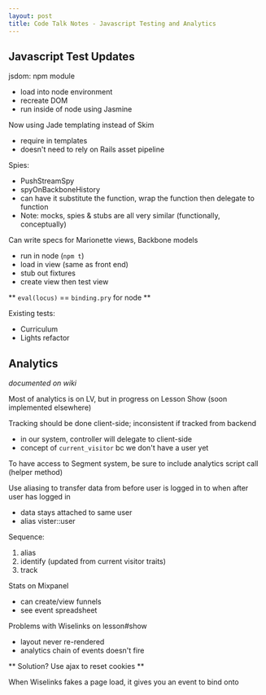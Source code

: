 ```yaml
---
layout: post
title: Code Talk Notes - Javascript Testing and Analytics
---
```


## Javascript Test Updates

jsdom: npm module
- load into node environment
- recreate DOM
- run inside of node using Jasmine

Now using Jade templating instead of Skim
- require in templates
- doesn't need to rely on Rails asset pipeline

Spies:
- PushStreamSpy
- spyOnBackboneHistory
- can have it substitute the function, wrap the function then delegate to function
- Note: mocks, spies & stubs are all very similar (functionally, conceptually)

Can write specs for Marionette views, Backbone models
- run in node (`npm t`)
- load in view (same as front end)
- stub out fixtures
- create view then test view

** `eval(locus)` == `binding.pry` for node **

Existing tests:
- Curriculum
- Lights refactor

## Analytics

_documented on wiki_

Most of analytics is on LV, but in progress on Lesson Show (soon implemented elsewhere)

Tracking should be done client-side; inconsistent if tracked from backend
- in our system, controller will delegate to client-side
- concept of `current_visitor` bc we don't have a user yet

To have access to Segment system, be sure to include analytics script call (helper method)

Use aliasing to transfer data from before user is logged in to when after user has logged in
  - data stays attached to same user
  - alias vister::user

Sequence:
1. alias
2. identify (updated from current visitor traits)
3. track

Stats on Mixpanel
- can create/view funnels
- see event spreadsheet

Problems with Wiselinks on lesson#show
- layout never re-rendered
- analytics chain of events doesn't fire

** Solution? Use ajax to reset cookies **

When Wiselinks fakes a page load, it gives you an event to bind onto
